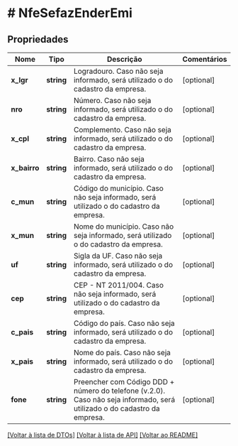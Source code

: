 # # NfeSefazEnderEmi

## Propriedades

Nome | Tipo | Descrição | Comentários
------------ | ------------- | ------------- | -------------
**x_lgr** | **string** | Logradouro.  Caso não seja informado, será utilizado o do cadastro da empresa. | [optional]
**nro** | **string** | Número.  Caso não seja informado, será utilizado o do cadastro da empresa. | [optional]
**x_cpl** | **string** | Complemento.  Caso não seja informado, será utilizado o do cadastro da empresa. | [optional]
**x_bairro** | **string** | Bairro.  Caso não seja informado, será utilizado o do cadastro da empresa. | [optional]
**c_mun** | **string** | Código do município.  Caso não seja informado, será utilizado o do cadastro da empresa. | [optional]
**x_mun** | **string** | Nome do município.  Caso não seja informado, será utilizado o do cadastro da empresa. | [optional]
**uf** | **string** | Sigla da UF.  Caso não seja informado, será utilizado o do cadastro da empresa. | [optional]
**cep** | **string** | CEP - NT 2011/004.  Caso não seja informado, será utilizado o do cadastro da empresa. | [optional]
**c_pais** | **string** | Código do país.  Caso não seja informado, será utilizado o do cadastro da empresa. | [optional]
**x_pais** | **string** | Nome do país.  Caso não seja informado, será utilizado o do cadastro da empresa. | [optional]
**fone** | **string** | Preencher com Código DDD + número do telefone (v.2.0).  Caso não seja informado, será utilizado o do cadastro da empresa. | [optional]

[[Voltar à lista de DTOs]](../../README.md#models) [[Voltar à lista de API]](../../README.md#endpoints) [[Voltar ao README]](../../README.md)
